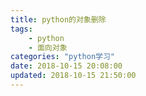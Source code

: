 ```yaml
---
title: python的对象删除
tags: 
	- python
	- 面向对象
categories: "python学习"
date: 2018-10-15 20:08:00
updated: 2018-10-15 21:50:00
---
```


